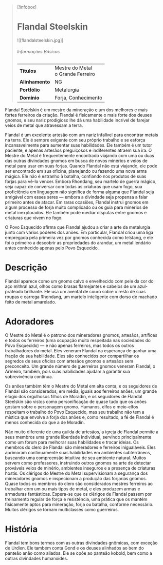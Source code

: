 > [!infobox]
> # Flandal Steelskin
> ![[flandalsteelskin.jpg]]
> ###### Informações Básicas
> | | |
> | ---- | ---- |
> | **Titulos** | Mestre do Metal<br/>o Grande Ferreiro |
> | **Alinhamento** | NG |
> | **Portfólio** | Metalurgia |
> | **Domínio** | Forja, Conhecimento |

Flandal Steelskin é um mestre da mineração e um dos melhores e mais fortes ferreiros da criação. Flandal é fisicamente o mais forte dos deuses gnomos, e seu nariz prodigioso lhe dá uma habilidade incrível de farejar veios de metal que atravessam a terra.

Flandal é um excelente artesão com um nariz infalível para encontrar metais na terra. Ele é sempre exigente com seu próprio trabalho e se esforça incansavelmente para aumentar suas habilidades. Ele também é um tutor paciente, e apenas artesãos preguiçosos e indiferentes atraem sua ira. O Mestre do Metal é frequentemente encontrado viajando com uma ou duas das outras divindades gnomos em busca de novos minérios e veios de metal para usar em suas forjas. Quando Flandal não está viajando, ele pode ser encontrado em sua oficina, planejando ou fazendo uma nova arma mágica. Ele não é estranho à batalha, confiando nos produtos de suas forjas para vê-lo vencer. Embora Rhondang, seu martelo de guerra mágico, seja capaz de conversar com todas as criaturas que usam fogo, sua proficiência em linguagem não significa de forma alguma que Flandal seja amigável com esses seres — embora a divindade seja propensa a falar primeiro antes de atacar. Em raras ocasiões, Flandal instrui gnomos em algum processo de forja muito complicado ou os guia para minérios de metal inexplorados. Ele também pode mediar disputas entre gnomos e criaturas que vivem no fogo.

O Povo Esquecido afirma que Flandal ajudou a criar a arte da metalurgia junto com vários poderes dos anões. Em particular, Flandal criou uma liga empregada pela primeira vez por gnomos conhecida como telstang, e ele foi o primeiro a descobrir as propriedades do arandur, um metal lendário antes conhecido apenas pelo Povo Esquecido.

# Descrição
Flandal aparece como um gnomo calvo e envelhecido com pele da cor do aço mithral azul, olhos como brasas flamejantes e cabelos de um azul-prateado brilhante. Ele usa um avental de couro sobre o resto de suas roupas e carrega Rhondang, um martelo inteligente com dorso de machado feito de metal amarelado.

# Adoradores
O Mestre do Metal é o patrono dos mineradores gnomos, artesãos, artífices e todos os ferreiros (uma ocupação muito respeitada nas sociedades do Povo Esquecido) — e não apenas ferreiros, mas todos os outros trabalhadores do metal. Eles veneram Flandal na esperança de ganhar uma fração de sua habilidade. Eles são conhecidos por compartilhar os segredos de seus ofícios com artesãos gnomos e artesãos sem preconceito. Um grande número de guerreiros gnomos veneram Flandal, o Armeiro, também, pois suas habilidades ajudam a garantir sua sobrevivência contínua.

Os anões também têm o Mestre do Metal em alta conta, e os seguidores de Flandal são considerados, em média, iguais aos ferreiros anões, um grande elogio dos orgulhosos filhos de Moradin, e os seguidores de Flandal Steelskin são vistos como personificação de quase tudo que os anões gostam sobre o personagem gnomo. Humanos, elfos e meio-elfos respeitam o trabalho do Povo Esquecido, mas seu trabalho não tem a mística que envolve a forja dos anões e, como resultado, a fé de Flandal é menos conhecida do que a de Moradin.

Não muito diferente de uma guilda de artesãos, a igreja de Flandal permite a seus membros uma grande liberdade individual, servindo principalmente como um fórum para melhorar suas habilidades e trocar ideias. Os membros do clero de Flandal são mineradores e ferreiros inigualáveis. Eles aprimoram continuamente suas habilidades em ambientes subterrâneos, buscando uma compreensão intuitiva de seu ambiente natural. Muitos servem como professores, instruindo outros gnomos na arte de detectar prováveis ​​veios de minério, ambientes inseguros e a presença de criaturas hostis. Os clérigos do Mestre do Metal supervisionam a segurança dos mineradores gnomos e inspecionam a produção das forjarias gnomos. Quase todos os membros do clero são considerados mestres ferreiros ao trabalhar com um ou mais tipos de metal, e eles produzem armas e armaduras fantásticas. Espera-se que os clérigos de Flandal passem por treinamento regular de força e resistência, uma prática que os mantém fisicamente aptos para mineração, forja ou batalha, conforme necessário. Muitos clérigos se tornam multiclasses como guerreiros.

# História
Flandal tem bons termos com as outras divindades gnômicas, com exceção de Urdlen. Ele também conta Gond e os deuses alinhados ao bem do panteão anão como aliados. Ele se opõe ao panteão kobold, bem como a outras divindades humanoides.